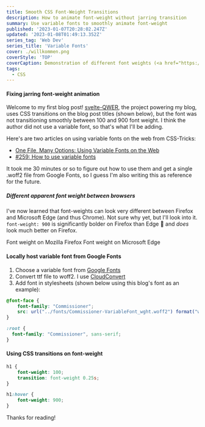 ```yaml
---
title: Smooth CSS Font-Weight Transitions
description: How to animate font-weight without jarring transition
summary: Use variable fonts to smoothly animate font-weight
published: '2023-01-07T20:28:02.247Z'
updated: '2023-01-08T01:49:13.352Z'
series_tag: 'Web Dev'
series_title: 'Variable Fonts'
cover: ./willkommen.png
coverStyle: 'TOP'
coverCaption: Demonstration of different font weights (<a href="https://fonts.google.com/specimen/Commissioner">download font</a>)
tags:
  - CSS
---
```


#### Fixing jarring font-weight animation

Welcome to my first blog post! [svelte-QWER](https://github.com/kwchang0831/svelte-QWER), the project powering my blog, uses CSS transitions on the blog post titles (shown below), but the font was not transitioning smoothly between 100 and 900 font weight. I think the author did not use a variable font, so that's what I'll be adding.

Here's are two articles on using variable fonts on the web from CSS-Tricks:

- [One File, Many Options: Using Variable Fonts on the Web](https://css-tricks.com/one-file-many-options-using-variable-fonts-web/)
- [#259: How to use variable fonts](https://css-tricks.com/newsletter/259-how-to-use-variable-fonts/)

It took me 30 minutes or so to figure out how to use them and get a single .woff2 file from Google Fonts, so I guess I'm also writing this as reference for the future.

##### Different apparent font weight between browsers

I've now learned that font-weights can look very different between Firefox and Microsoft Edge (and thus Chrome). Not sure why yet, but I'll look into it. `font-weight: 900` is significantly bolder on Firefox than Edge 🤔 and _does_ look much better on Firefox.

<ImgZoom src="/web-dev/font-weight-transitions/firefox-font-weight.png" alt="Image of font weight on Firefox browser" class="h-full object-cover">Font weight on Mozilla Firefox</ImgZoom>
<ImgZoom src="/web-dev/font-weight-transitions/edge-font-weight.png" alt="Image of font weight on Microsoft Edge browser" class="h-full object-cover">Font weight on Microsoft Edge</ImgZoom>

#### Locally host variable font from Google Fonts

1. Choose a variable font from [Google Fonts](https://fonts.google.com/?vfonly=true)
2. Convert ttf file to woff2. I use [CloudConvert](https://cloudconvert.com/ttf-to-woff2)
3. Add font in stylesheets (shown below using this blog's font as an example):

```css
@font-face {
    font-family: "Commissioner";
    src: url("../fonts/Commissioner-VariableFont_wght.woff2") format("woff2-variations");
}

:root {
  font-family: "Commissioner", sans-serif;
}
```

#### Using CSS transitions on font-weight

```css
h1 {
    font-weight: 100;
    transition: font-weight 0.25s;
}

h1:hover {
    font-weight: 900;
}
```

Thanks for reading!
